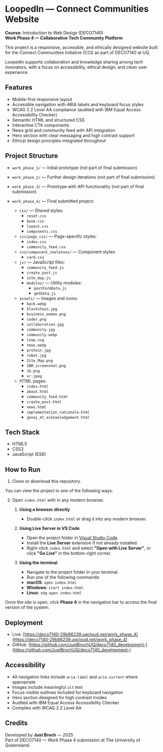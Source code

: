 # LoopedIn — Connect Communities Website

**Course:** Introduction to Web Design (DECO7140)  
**Work Phase 4 — Collaborative Tech Community Platform**

This project is a responsive, accessible, and ethically designed website built for the Connect Communities Initiative (CCI) as part of DECO7140 at UQ.

LoopedIn supports collaboration and knowledge sharing among tech innovators, with a focus on accessibility, ethical design, and clean user experience.

## Features

-   Mobile-first responsive layout
-   Accessible navigation with ARIA labels and keyboard focus styles
-   WCAG 2.2 Level AA compliance (audited with IBM Equal Access Accessibility Checker)
-   Semantic HTML and structured CSS
-   Interactive CTA components
-   News grid and community feed with API integration
-   Hero section with clear messaging and high contrast support
-   Ethical design principles integrated throughout

## Project Structure

-   `work_phase_1/` — Initial prototype (not part of final submission)
-   `work_phase_2/` — Further design iterations (not part of final submission)
-   `work_phase_3/` — Prototype with API functionality (not part of final submission)
-   `work_phase_4/` — Final submitted project:

    -   `css/` — Shared styles:
        -   `reset.css`
        -   `base.css`
        -   `layout.css`
        -   `components.css`
    -   `css/page_css/` — Page-specific styles:
        -   `index.css`
        -   `community_feed.css`
    -   `css/component_skeletons/` — Component styles:
        -   `card.css`
    -   `js/` — JavaScript files:
        -   `community_feed.js`
        -   `create_post.js`
        -   `site_map.js`
        -   `modules/` — Utility modules:
            -   `postFormData.js`
            -   `getData.js`
    -   `assets/` — Images and icons:
        -   `back.webp`
        -   `blockchain.jpg`
        -   `business_woman.png`
        -   `coder.png`
        -   `collaboration.jpg`
        -   `community.jpg`
        -   `community.webp`
        -   `loop.svg`
        -   `news.webp`
        -   `protein.jpg`
        -   `robot.jpg`
        -   `Site_Map.png`
        -   `IBM_screenshot.png`
        -   `16.png`
        -   `vr.jpeg`
    -   HTML pages:
        -   `index.html`
        -   `about.html`
        -   `community_feed.html`
        -   `create_post.html`
        -   `news.html`
        -   `implementation_rationale.html`
        -   `genai_mt_acknowledgement.html`

## Tech Stack

-   HTML5
-   CSS3
-   JavaScript (ES6)

## How to Run

1. Clone or download this repository.

You can view the project in one of the following ways:

2. Open `index.html` with in any modern browser.

    1. **Using a browser directly**

       - Double-click `index.html` or drag it into any modern browser.

    2. **Using Live Server in VS Code**

       - Open the project folder in [Visual Studio Code](https://code.visualstudio.com/).
       - Install the **Live Server** extension if not already installed.
       - Right-click `index.html` and select **"Open with Live Server"**, or click **"Go Live"** in the bottom-right corner.

    3. **Using the terminal**

       - Navigate to the project folder in your terminal.
       - Run one of the following commands:
        - **macOS**: `open index.html`
        - **Windows**: `start index.html`
        - **Linux**: `xdg-open index.html`

Once the site is open, click **Phase 4** in the navigation bar to access the final version of the system.

## Deployment

-   Live: [https://deco7140-29b86239.uqcloud.net/work_phase_4](https://deco7140-29b86239.uqcloud.net/work_phase_4)
-   GitHub: [https://github.com/JustBrochUQ/deco7140_development-](https://github.com/JustBrochUQ/deco7140_development-)

## Accessibility

-   All navigation links include `aria-label` and `aria-current` where appropriate
-   Images include meaningful `alt` text
-   Focus-visible outlines included for keyboard navigation
-   Hero section designed for high contrast modes
-   Audited with IBM Equal Access Accessibility Checker
-   Complies with WCAG 2.2 Level AA

## Credits

Developed by **Just Broch** — 2025  
Part of DECO7140 — Work Phase 4 submission at The University of Queensland.
